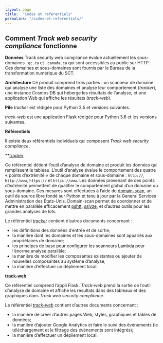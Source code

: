 ```yaml
---
layout: page
title:  "Codes et referentiels"
permalink: "/codes-et-referentiels/"
---
```


##  Comment *Track web security compliance* fonctionne

**Données**
Track security web compliance évalue actuellement les sous-domaines `.gc.ca` et `.canada.ca` qui sont accessibles au public sur HTTP. Ces domaines et sous-domaines sont fournis par le Bureau de la transformation numérique du SCT.

**Architecture**
Ce produit comprend trois parties : un scanneur de domaine qui analyse une liste des domaines et analyse leur comportement (*tracker*), une instance Cosmos DB qui héberge les résultats de l’analyse, et une application Web qui affiche les résultats (*track-web*).

**Pile**
*tracker* est rédigée pour Python 3.5 et versions suivantes.

*track-web* est une application Flask rédigée pour Python 3.6 et les versions suivantes.

**Référentiels**

Il existe deux référentiels individuels qui composent *Track web security compliance*.

**[tracker](https://github.com/cds-snc/tracker)

Ce référentiel détient l’outil d’analyse de domaine et produit les données qui remplissent le tableau. L’outil d’analyse évalue le comportement des quatre « points d’extrémité » de chaque domaine et sous-domaine : `http://`, `http://www`, `https://` et `https://www`. Les données provenant de ces points d’extrémité permettent de qualifier le comportement global d’un domaine ou sous-domaine. Ces mesures sont effectuées à l’aide de [domain-scan](https://github.com/18F/domain-scan), un outil de source libre fondé sur Python et tenu à jour par la General Services Administration des États-Unis. Domain-scan permet de coordonner et de mettre en parallèle efficacement [pshtt](https://github.com/dhs-ncats/pshtt), [sslyze](https://github.com/nabla-c0d3/sslyze), et d’autres outils pour les grandes analyses de lots.

Le référentiel *[tracker](https://github.com/cds-snc/tracker/tree/master/docs)* contient d’autres documents concernant :
* les définitions des données d’entrée et de sortie;
* la manière dont les domaines et les sous-domaines sont appariés aux propriétaires de domaine;
* les principes de base pour configurer les scanneurs Lambda pour l’énorme analyse parallèle;
* la manière de modifier les composantes existantes ou ajouter de nouvelles composantes au système d’analyse;
* la manière d’effectuer un dépliement local.

**[track-web](https://github.com/cds-snc/track-web)**

Ce référentiel comprend l’appli Flask. *Track-web* prend la sortie de l’outil d’analyse de domaine et affiche les résultats dans des tableaux et des graphiques dans *Track web security compliance*.

Le référentiel *[track-web](https://github.com/cds-snc/track-web/tree/master/docs)* contient d’autres documents concernant :

* la manière de créer d’autres pages Web, styles, graphiques et tables de données;
* la manière d’ajouter Google Analytics et faire le suivi des événements (le téléchargement et le filtrage des événements sont intégrés);
* la manière d’effectuer un dépliement local.
